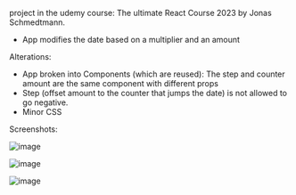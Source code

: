 project in the udemy course: The ultimate React Course 2023 by Jonas Schmedtmann.
* App modifies the date based on a multiplier and an amount

Alterations:
* App broken into Components (which are reused): The step and counter amount are the same component with different props
* Step (offset amount to the counter that jumps the date) is not allowed to go negative.
* Minor CSS

Screenshots:

![image](https://github.com/harleigh/react-udemyTURC23-dateCounter/assets/4912070/a37fc4d4-04d7-4f7f-97eb-c05e53a1be1e)

![image](https://github.com/harleigh/react-udemyTURC23-dateCounter/assets/4912070/1c0b6039-7d01-490b-981c-0d08c4940619)

![image](https://github.com/harleigh/react-udemyTURC23-dateCounter/assets/4912070/a4f76cde-7a16-4812-9a15-a200540d4d70)

